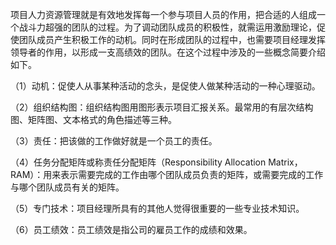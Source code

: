 
项目人力资源管理就是有效地发挥每一个参与项目人员的作用，把合适的人组成一个战斗力超强的团队的过程。为了调动团队成员的积极性，就需运用激励理论，促使团队成员产生积极工作的动机。同时在形成团队的过程中，也需要项目经理发挥领导者的作用，以形成一支高绩效的团队。在这个过程中涉及的一些概念简要介绍如下。

（1）动机：促使人从事某种活动的念头，是促使人做某种活动的一种心理驱动。

（2）组织结构图：组织结构图用图形表示项目汇报关系。最常用的有层次结构图、矩阵图、文本格式的角色描述等三种。

（3）责任：把该做的工作做好就是一个员工的责任。

（4）任务分配矩阵或称责任分配矩阵（Responsibility Allocation
Matrix，RAM）：用来表示需要完成的工作由哪个团队成员负责的矩阵，或需要完成的工作与哪个团队成员有关的矩阵。

（5）专门技术：项目经理所具有的其他人觉得很重要的一些专业技术知识。

（6）员工绩效：员工绩效是指公司的雇员工作的成绩和效果。
